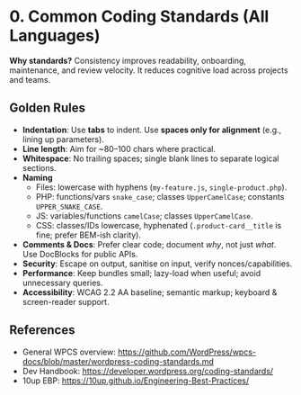# 0. Common Coding Standards (All Languages)

**Why standards?** Consistency improves readability, onboarding, maintenance, and review velocity. It reduces cognitive load across projects and teams.

## Golden Rules

- **Indentation**: Use **tabs** to indent. Use **spaces only for alignment** (e.g., lining up parameters).
- **Line length**: Aim for ~80–100 chars where practical.
- **Whitespace**: No trailing spaces; single blank lines to separate logical sections.
- **Naming**
  - Files: lowercase with hyphens (`my-feature.js`, `single-product.php`).
  - PHP: functions/vars `snake_case`; classes `UpperCamelCase`; constants `UPPER_SNAKE_CASE`.
  - JS: variables/functions `camelCase`; classes `UpperCamelCase`.
  - CSS: classes/IDs lowercase, hyphenated (`.product-card__title` is fine; prefer BEM-ish clarity).
- **Comments & Docs**: Prefer clear code; document _why_, not just _what_. Use DocBlocks for public APIs.
- **Security**: Escape on output, sanitise on input, verify nonces/capabilities.
- **Performance**: Keep bundles small; lazy-load when useful; avoid unnecessary queries.
- **Accessibility**: WCAG 2.2 AA baseline; semantic markup; keyboard & screen-reader support.

## References

- General WPCS overview: <https://github.com/WordPress/wpcs-docs/blob/master/wordpress-coding-standards.md>
- Dev Handbook: <https://developer.wordpress.org/coding-standards/>
- 10up EBP: <https://10up.github.io/Engineering-Best-Practices/>
